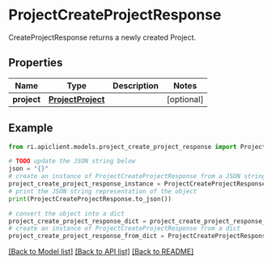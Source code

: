 # ProjectCreateProjectResponse

CreateProjectResponse returns a newly created Project.

## Properties

Name | Type | Description | Notes
------------ | ------------- | ------------- | -------------
**project** | [**ProjectProject**](ProjectProject.md) |  | [optional] 

## Example

```python
from ri.apiclient.models.project_create_project_response import ProjectCreateProjectResponse

# TODO update the JSON string below
json = "{}"
# create an instance of ProjectCreateProjectResponse from a JSON string
project_create_project_response_instance = ProjectCreateProjectResponse.from_json(json)
# print the JSON string representation of the object
print(ProjectCreateProjectResponse.to_json())

# convert the object into a dict
project_create_project_response_dict = project_create_project_response_instance.to_dict()
# create an instance of ProjectCreateProjectResponse from a dict
project_create_project_response_from_dict = ProjectCreateProjectResponse.from_dict(project_create_project_response_dict)
```
[[Back to Model list]](../README.md#documentation-for-models) [[Back to API list]](../README.md#documentation-for-api-endpoints) [[Back to README]](../README.md)

